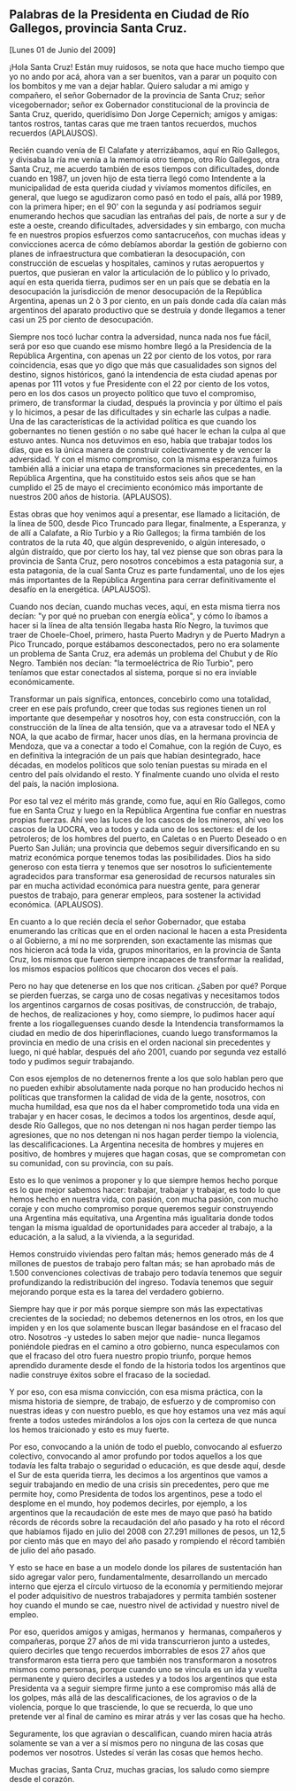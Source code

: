 Palabras de la Presidenta en Ciudad de Río Gallegos, provincia Santa Cruz.
--------------------------------------------------------------------------

[Lunes 01 de Junio del 2009]

¡Hola Santa Cruz! Están muy ruidosos, se nota que hace mucho tiempo que
yo no ando por acá, ahora van a ser buenitos, van a parar un poquito con
los bombitos y me van a dejar hablar. Quiero saludar a mi amigo y
compañero, el señor Gobernador de la provincia de Santa Cruz; señor
vicegobernador; señor ex Gobernador constitucional de la provincia de
Santa Cruz, querido, queridísimo Don Jorge Cepernich; amigos y amigas:
tantos rostros, tantas caras que me traen tantos recuerdos, muchos
recuerdos (APLAUSOS).

Recién cuando venía de El Calafate y aterrizábamos, aquí en Río
Gallegos,  y divisaba la ría me venía a la memoria otro tiempo, otro Río
Gallegos, otra Santa Cruz, me acuerdo también de esos tiempos con
dificultades, donde cuando en 1987, un joven hijo de esta tierra llegó
como Intendente a la municipalidad de esta querida ciudad y vivíamos
momentos difíciles, en general, que luego se agudizaron como pasó en
todo el país, allá por 1989, con la primera hiper; en el 90' con la
segunda y así podríamos seguir enumerando hechos que sacudían las
entrañas del país, de norte a sur y de este a oeste, creando
dificultades, adversidades y sin embargo, con mucha fe en nuestros
propios esfuerzos como santacruceños, con muchas ideas y convicciones
acerca de cómo debíamos abordar la gestión de gobierno con planes de
infraestructura que combatieran la desocupación, con construcción de
escuelas y hospitales, caminos y rutas aeropuertos y puertos, que
pusieran en valor la articulación de lo público y lo privado, aquí en
esta querida tierra, pudimos ser en un país que se debatía en la
desocupación la jurisdicción de menor desocupación de la República
Argentina, apenas un 2 ò 3 por ciento, en un país donde cada día caían
más argentinos del aparato productivo que se destruía y donde llegamos a
tener casi un 25 por ciento de desocupación.

Siempre nos tocó luchar contra la adversidad, nunca nada nos fue fácil,
será por eso que cuando ese mismo hombre llegó a la Presidencia de la
República Argentina, con apenas un 22 por ciento de los votos, por rara
coincidencia, esas que yo digo que más que casualidades son signos del
destino, signos históricos, ganó la intendencia de esta ciudad apenas
por apenas por 111 votos y fue Presidente con el 22 por ciento de los
votos, pero en los dos casos un proyecto político que tuvo el
compromiso, primero, de transformar la ciudad, después la provincia y
por último el país y lo hicimos, a pesar de las dificultades y sin
echarle las culpas a nadie. Una de las características de la actividad
política es que cuando los gobernantes no tienen gestión o no sabe qué
hacer le echan la culpa al que estuvo antes. Nunca nos detuvimos en eso,
había que trabajar todos los días, que es la única manera de construir
colectivamente y de vencer la adversidad. Y con el mismo compromiso, con
la misma esperanza fuimos también allá a iniciar una etapa de
transformaciones sin precedentes, en la República Argentina, que ha
constituido estos seis años que se han cumplido el 25 de mayo el
crecimiento económico más importante de nuestros 200 años de historia.
(APLAUSOS).

Estas obras que hoy venimos aquí a presentar, ese llamado a licitación,
de la línea de 500, desde Pico Truncado para llegar, finalmente, a
Esperanza, y de allí a Calafate, a Río Turbio y a Río Gallegos; la firma
también de los contratos de la ruta 40, que algún desprevenido, o algún
interesado, o algún distraído, que por cierto los hay, tal vez piense
que son obras para la provincia de Santa Cruz, pero nosotros concebimos
a esta patagonia sur, a esta patagonia, de la cual Santa Cruz es parte
fundamental, uno de los ejes más importantes de la República Argentina
para cerrar definitivamente el desafío en la energética.
(APLAUSOS).         

Cuando nos decían, cuando muchas veces, aquí, en esta misma tierra nos
decían: "y por qué no prueban con energía eòlica", y cómo lo íbamos a
hacer si la línea de alta tensión llegaba hasta Río Negro, la tuvimos
que traer de Choele-Choel, primero, hasta Puerto Madryn y de Puerto
Madryn a Pico Truncado, porque estábamos desconectados, pero no era
solamente un problema de Santa Cruz, era además un problema del Chubut y
de Río Negro. También nos decían: "la termoeléctrica de Río Turbio",
pero teníamos que estar conectados al sistema, porque si no era inviable
económicamente.

Transformar un país significa, entonces, concebirlo como una totalidad,
creer en ese país profundo, creer que todas sus regiones tienen un rol
importante que desempeñar y nosotros hoy, con esta construcción, con la
construcción de la línea de alta tensión, que va a atravesar todo el NEA
y NOA, la que acabo de firmar, hacer unos días, en la hermana provincia
de Mendoza, que va a conectar a todo el Comahue, con la región de Cuyo,
es en definitiva la integración de un país que habían desintegrado, hace
décadas, en modelos políticos que solo tenían puestas su mirada en el
centro del país olvidando el resto. Y finalmente cuando uno olvida el
resto del país, la nación implosiona.

Por eso tal vez el mérito más grande, como fue, aquí en Río Gallegos,
como fue en Santa Cruz y luego en la República Argentina fue confiar en
nuestras propias fuerzas. Ahí veo las luces de los cascos de los
mineros, ahí veo los cascos de la UOCRA, veo a todos y cada uno de los
sectores: el de los petroleros; de los hombres del puerto, en Caletas o
en Puerto Deseado o en Puerto San Julián; una provincia que debemos
seguir diversificando en su matriz económica porque tenemos todas las
posibilidades. Dios ha sido generoso con esta tierra y tenemos que ser
nosotros lo suficientemente agradecidos para transformar esa generosidad
de recursos naturales sin par en mucha actividad económica para nuestra
gente, para generar puestos de trabajo, para generar empleos, para
sostener la actividad económica. (APLAUSOS).

En cuanto a lo que recién decía el señor Gobernador, que estaba
enumerando las críticas que en el orden nacional le hacen a esta
Presidenta o al Gobierno, a mí no me sorprenden, son exactamente las
mismas que nos hicieron acá toda la vida, grupos minoritarios, en la
provincia de Santa Cruz, los mismos que fueron siempre incapaces de
transformar la realidad, los mismos espacios políticos que chocaron dos
veces el país.

Pero no hay que detenerse en los que nos critican. ¿Saben por qué?
Porque se pierden fuerzas, se carga uno de cosas negativas y necesitamos
todos los argentinos cargarnos de cosas positivas, de construcción, de
trabajo, de hechos, de realizaciones y hoy, como siempre, lo pudimos
hacer aquí frente a los riogalleguenses cuando desde la Intendencia
transformamos la ciudad en medio de dos hiperinflaciones, cuando luego
transformamos la provincia en medio de una crisis en el orden nacional
sin precedentes y luego, ni qué hablar, después del año 2001, cuando por
segunda vez estalló todo y pudimos seguir trabajando.

Con esos ejemplos de no detenernos frente a los que solo hablan pero que
no pueden exhibir absolutamente nada porque no han producido hechos ni
políticas que transformen la calidad de vida de la gente, nosotros, con
mucha humildad, esa que nos da el haber comprometido toda una vida en
trabajar y en hacer cosas, le decimos a todos los argentinos, desde
aquí, desde Río Gallegos, que no nos detengan ni nos hagan perder tiempo
las agresiones, que no nos detengan ni nos hagan perder tiempo la
violencia, las descalificaciones. La Argentina necesita de hombres y
mujeres en positivo, de hombres y mujeres que hagan cosas, que se
comprometan con su comunidad, con su provincia, con su país.

Esto es lo que venimos a proponer y lo que siempre hemos hecho porque es
lo que mejor sabemos hacer: trabajar, trabajar y trabajar, es todo lo
que hemos hecho en nuestra vida, con pasión, con mucha pasión, con mucho
coraje y con mucho compromiso porque queremos seguir construyendo una
Argentina más equitativa, una Argentina más igualitaria donde todos
tengan la misma igualdad de oportunidades para acceder al trabajo, a la
educación, a la salud, a la vivienda, a la seguridad.

Hemos construido viviendas pero faltan más; hemos generado más de 4
millones de puestos de trabajo pero faltan más; se han aprobado más de
1.500 convenciones colectivas de trabajo pero todavía tenemos que seguir
profundizando la redistribución del ingreso. Todavía tenemos que seguir
mejorando porque esta es la tarea del verdadero gobierno.

Siempre hay que ir por más porque siempre son más las expectativas
crecientes de la sociedad; no debemos detenernos en los otros, en los
que impiden y en los que solamente buscan llegar basándose en el fracaso
del otro. Nosotros -y ustedes lo saben mejor que nadie- nunca llegamos
poniéndole piedras en el camino a otro gobierno, nunca especulamos con
que el fracaso del otro fuera nuestro propio triunfo, porque hemos
aprendido duramente desde el fondo de la historia todos los argentinos
que nadie construye éxitos sobre el fracaso de la sociedad.

Y por eso, con esa misma convicción, con esa misma práctica, con la
misma historia de siempre, de trabajo, de esfuerzo y de compromiso con
nuestras ideas y con nuestro pueblo, es que hoy estamos una vez más aquí
frente a todos ustedes mirándolos a los ojos con la certeza de que nunca
los hemos traicionado y esto es muy fuerte.

Por eso, convocando a la unión de todo el pueblo, convocando al esfuerzo
colectivo, convocando al amor profundo por todos aquellos a los que
todavía les falta trabajo o seguridad o educación, es que desde aquí,
desde el Sur de esta querida tierra, les decimos a los argentinos que
vamos a seguir trabajando en medio de una crisis sin precedentes, pero
que me permite hoy, como Presidenta de todos los argentinos, pese a todo
el desplome en el mundo, hoy podemos decirles, por ejemplo, a los
argentinos que la recaudación de este mes de mayo que pasó ha batido
récords de récords sobre la recaudación del año pasado y ha roto el
récord que habíamos fijado en julio del 2008 con 27.291 millones de
pesos, un 12,5 por ciento más que en mayo del año pasado y rompiendo el
récord también de julio del año pasado.

Y esto se hace en base a un modelo donde los pilares de sustentación han
sido agregar valor pero, fundamentalmente, desarrollando un mercado
interno que ejerza el círculo virtuoso de la economía y permitiendo
mejorar el poder adquisitivo de nuestros trabajadores y permita también
sostener hoy cuando el mundo se cae, nuestro nivel de actividad y
nuestro nivel de empleo.

Por eso, queridos amigos y amigas, hermanos y  hermanas, compañeros y
compañeras, porque 27 años de mi vida transcurrieron junto a ustedes,
quiero decirles que tengo recuerdos imborrables de esos 27 años que
transformaron esta tierra pero que también nos transformaron a nosotros
mismos como personas, porque cuando uno se vincula es un ida y vuelta
permanente y quiero decirles a ustedes y a todos los argentinos que esta
Presidenta va a seguir siempre firme junto a ese compromiso más allá de
los golpes, más allá de las descalificaciones, de los agravios o de la
violencia, porque lo que trasciende, lo que se recuerda, lo que uno
pretende ver al final de camino es mirar atrás y ver las cosas que ha
hecho.

Seguramente, los que agravian o descalifican, cuando miren hacia atrás
solamente se van a ver a sí mismos pero no ninguna de las cosas que
podemos ver nosotros. Ustedes sí verán las cosas que hemos hecho.

Muchas gracias, Santa Cruz, muchas gracias, los saludo como siempre
desde el corazón.
